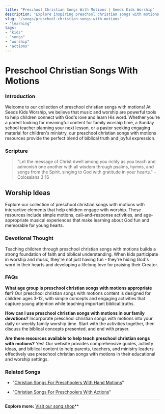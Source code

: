 ```yaml
---
title: "Preschool Christian Songs With Motions | Seeds Kids Worship"
description: "Explore inspiring preschool christian songs with motions for children's worship and faith development. Biblical music resources for families and ministry."
slug: "/songs/preschool-christian-songs-with-motions"
- "learning"
tags:
- "kids"
- "songs"
- "worship"
- "actions"
---
```


# Preschool Christian Songs With Motions

### Introduction

Welcome to our collection of preschool christian songs with motions! At Seeds Kids Worship, we believe that music and worship are powerful tools to help children connect with God's love and learn His word. Whether you're a parent looking for meaningful content for family worship time, a Sunday school teacher planning your next lesson, or a pastor seeking engaging material for children's ministry, our preschool christian songs with motions resources provide the perfect blend of biblical truth and joyful expression.

### Scripture

> "Let the message of Christ dwell among you richly as you teach and admonish one another with all wisdom through psalms, hymns, and songs from the Spirit, singing to God with gratitude in your hearts." - Colossians 3:16

## Worship Ideas

Explore our collection of preschool christian songs with motions with interactive elements that help children engage with worship. These resources include simple motions, call-and-response activities, and age-appropriate musical experiences that make learning about God fun and memorable for young hearts.

### Devotional Thought

Teaching children through preschool christian songs with motions builds a strong foundation of faith and biblical understanding. When kids participate in worship and music, they're not just having fun - they're hiding God's word in their hearts and developing a lifelong love for praising their Creator.

### FAQs

**What age group is preschool christian songs with motions appropriate for?**
Our preschool christian songs with motions content is designed for children ages 3-12, with simple concepts and engaging activities that capture young attention while teaching important biblical truths.

**How can I use preschool christian songs with motions in our family devotions?**
Incorporate preschool christian songs with motions into your daily or weekly family worship time. Start with the activities together, then discuss the biblical concepts presented, and end with prayer.

**Are there resources available to help teach preschool christian songs with motions?**
Yes! Our website provides comprehensive guides, activity ideas, and biblical content to help parents, teachers, and ministry leaders effectively use preschool christian songs with motions in their educational and worship settings.

### Related Songs

- "[Christian Songs For Preschoolers With Hand Motions](/songs/christian-songs-for-preschoolers-with-hand-motions/)"

- "[Christian Songs For Preschoolers With Actions](/songs/christian-songs-for-preschoolers-with-actions/)"

---

**Explore more:** [Visit our song shop](https://seedskidsworship.com/shop)**

<!-- Schema Markup -->
<script type="application/ld+json">
{
  "@context": "https://schema.org",
  "@type": "MusicRecording",
  "name": "Preschool Christian Songs With Motions",
  "byArtist": {
    "@type": "MusicGroup",
    "name": "Seeds Kids Worship"
  },
  "isFamilyFriendly": true,
  "url": "https://seedskidsworship.com/songs/preschool-christian-songs-with-motions/"
}
</script>